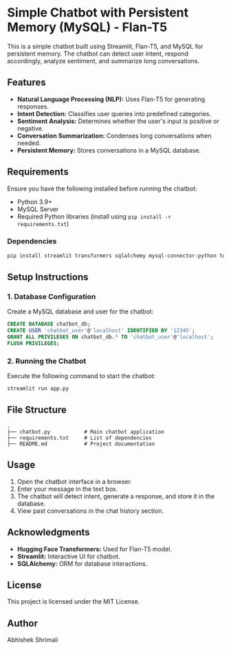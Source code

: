 # Simple Chatbot with Persistent Memory (MySQL) - Flan-T5

This is a simple chatbot built using Streamlit, Flan-T5, and MySQL for persistent memory. The chatbot can detect user intent, respond accordingly, analyze sentiment, and summarize long conversations.

## Features
- **Natural Language Processing (NLP):** Uses Flan-T5 for generating responses.
- **Intent Detection:** Classifies user queries into predefined categories.
- **Sentiment Analysis:** Determines whether the user's input is positive or negative.
- **Conversation Summarization:** Condenses long conversations when needed.
- **Persistent Memory:** Stores conversations in a MySQL database.

## Requirements
Ensure you have the following installed before running the chatbot:
- Python 3.9+
- MySQL Server
- Required Python libraries (install using `pip install -r requirements.txt`)

### Dependencies
```bash
pip install streamlit transformers sqlalchemy mysql-connector-python torch scikit-learn
```

## Setup Instructions
### 1. Database Configuration
Create a MySQL database and user for the chatbot:
```sql
CREATE DATABASE chatbot_db;
CREATE USER 'chatbot_user'@'localhost' IDENTIFIED BY '12345';
GRANT ALL PRIVILEGES ON chatbot_db.* TO 'chatbot_user'@'localhost';
FLUSH PRIVILEGES;
```

### 2. Running the Chatbot
Execute the following command to start the chatbot:
```bash
streamlit run app.py
```

## File Structure
```
.
├── chatbot.py           # Main chatbot application
├── requirements.txt     # List of dependencies
├── README.md            # Project documentation
```

## Usage
1. Open the chatbot interface in a browser.
2. Enter your message in the text box.
3. The chatbot will detect intent, generate a response, and store it in the database.
4. View past conversations in the chat history section.

## Acknowledgments
- **Hugging Face Transformers:** Used for Flan-T5 model.
- **Streamlit:** Interactive UI for chatbot.
- **SQLAlchemy:** ORM for database interactions.

## License
This project is licensed under the MIT License.

## Author
Abhishek Shrimali
